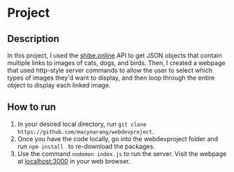 # Project

## Description
In this project, I used the [shibe.online](shibe.online) API to get JSON objects that contain multiple links to images of cats, dogs, and birds. 
Then, I created a webpage that used http-style server commands to allow the user to select which types of images they'd want to display, and then loop through the entire object to display each linked image.

## How to run
1. In your desired local directory, run ```git clone https://github.com/macynarang/webdevproject```.
2. Once you have the code locally, go into the webdevproject folder and run ```npm install ``` to re-download the packages.
3. Use the command  ```nodemon index.js``` to run the server. Visit the webpage at [localhost:3000](localhost:3000) in your web browser.
